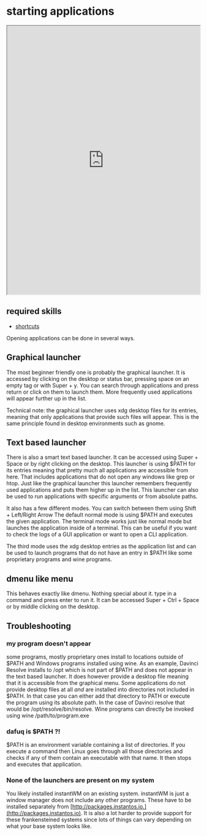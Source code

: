 # starting applications

<div align="center">
    <iframe width="100%" height="700px" src="https://www.youtube.com/embed/xoWu084ywhw" frameborder="10" allow="accelerometer; autoplay; encrypted-media; gyroscope; picture-in-picture" allowfullscreen></iframe>
</div>

## required skills

<ul class="actions">
    <li><a href="https://instantos.io/youtube/shortcuts" class="button special icon fa-youtube">shortcuts</a></li>
</ul>

Opening applications can be done in several ways.

## Graphical launcher

The most beginner friendly one is probably the graphical launcher.  It is
accessed by clicking on the desktop or status bar, pressing space on an empty
tag or with Super + y.  You can search through applications and press return or
click on them to launch them. More frequently used applications will appear
further up in the list.

Technical note: the graphical launcher uses xdg desktop files for its entries,
meaning that only applications that provide such files will appear. This is the
same principle found in desktop environments such as gnome.

## Text based launcher

There is also a smart text based launcher. It can be accessed using Super +
Space or by right clicking on the desktop. This launcher is using $PATH for its
entries meaning that pretty much all applications are accessible from here.
That includes applications that do not open any windows like grep or htop. Just
like the graphical launcher this launcher remembers frequently used
applications and puts them higher up in the list.  This launcher can also be
used to run applications with specific arguments or from absolute paths.

It also has a few different modes. You can switch between them using Shift +
Left/Right Arrow The default normal mode is using $PATH and executes the given
application.  The terminal mode works just like normal mode but launches the
application inside of a terminal. This can be useful if you want to check the
logs of a GUI application or want to open a CLI application.

The third mode uses the xdg desktop entries as the application list and can be
used to launch programs that do not have an entry in $PATH like some
proprietary programs and wine programs.

## dmenu like menu

This behaves exactly like dmenu. Nothing special about it. type in a command
and press enter to run it. It can be accessed Super + Ctrl + Space or by middle
clicking on the desktop.

## Troubleshooting

### my program doesn't appear

some programs, mostly proprietary ones install to locations outside of $PATH
and Windows programs installed using wine. As an example, Davinci Resolve
installs to /opt which is not part of $PATH and does not appear in the text
based launcher. It does however provide a desktop file meaning that it is
accessible from the graphical menu. Some applications do not provide desktop
files at all *and* are installed into directories not included in $PATH. In
that case you can either add that directory to PATH or execute the program
using its absolute path. In the case of Davinci resolve that would be
/opt/resolve/bin/resolve. Wine programs can directly be invoked using wine
/path/to/program.exe

### dafuq is $PATH ?!

$PATH is an environment variable containing a list of directories. If you
execute a command then Linux goes through all those directories and checks if
any of them contain an executable with that name. It then stops and executes that
application.

### None of the launchers are present on my system

You likely installed instantWM on an existing system. instantWM is just a
window manager does not include any other programs. These have to be installed
separately from [http://packages.instantos.io.](http://packages.instantos.io).
It is also a lot harder to provide support for these frankensteined systems
since lots of things can vary depending on what your base system looks like.

